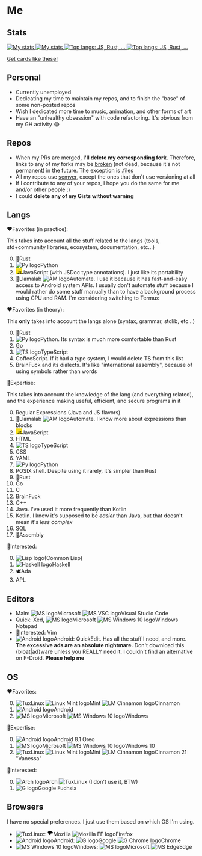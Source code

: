 # Me

## Stats

<a href=https://github.com/Rudxain#gh-light-mode-only>
	<img
		src=https://github-readme-stats.vercel.app/api?username=Rudxain&show_icons=true&hide_rank=true#gh-light-mode-only
		alt='My stats'
		loading=lazy
	>
</a>
<a href=https://github.com/Rudxain#gh-dark-mode-only>
	<img
		src=https://github-readme-stats.vercel.app/api?username=Rudxain&show_icons=true&hide_rank=true&theme=github_dark#gh-dark-mode-only
		alt='My stats'
		loading=lazy
	>
</a>

<a href=https://github.com/Rudxain#gh-light-mode-only>
	<img
		src=https://github-readme-stats.vercel.app/api/top-langs/?username=Rudxain&langs_count=3#gh-light-mode-only
		alt='Top langs: JS, Rust, ...'
		loading=lazy
	>
</a>
<a href=https://github.com/Rudxain#gh-dark-mode-only>
	<img
		src=https://github-readme-stats.vercel.app/api/top-langs/?username=Rudxain&langs_count=3&theme=github_dark#gh-dark-mode-only
		alt='Top langs: JS, Rust, ...'
		loading=lazy
	>
</a>

[Get cards like these!](https://github.com/anuraghazra/github-readme-stats)

## Personal

- Currently unemployed
- Dedicating my time to maintain my repos, and to finish the "base" of some non-posted repos
- Wish I dedicated more time to music, animation, and other forms of art
- Have an "unhealthy obsession" with code refactoring. It's obvious from my GH activity 😂

## Repos

- When my PRs are merged, **I'll delete my corresponding fork**. Therefore, links to any of my forks may be [broken](https://en.wikipedia.org/wiki/Link_rot) (not dead, because it's not permanent) in the future. The exception is [.files](https://github.com/Rudxain/dotfiles)
- All my repos use [semver](https://semver.org), except the ones that don't use versioning at all
- If I contribute to any of your repos, I hope you do the same for me and/or other people :)
- I could **delete any of my Gists without warning**

## Langs

❤Favorites (in practice):

This takes into account all the stuff related to the langs (tools, std+community libraries, ecosystem, documentation, etc...)

0. 🦀Rust
1. <img alt='Py logo' src=https://upload.wikimedia.org/wikipedia/commons/c/c3/Python-logo-notext.svg width=16em height=16em loading=lazy>Python
2. <img alt='JS logo' src=https://raw.githubusercontent.com/voodootikigod/logo.js/1544bdeed6d618a6cfe4f0650d04ab8d9cfa76d9/js.svg width=16em height=16em loading=lazy>JavaScript (with JSDoc type annotations). I just like its portability
3. 🦙Llamalab <img alt='AM logo' src=https://llamalab.com/img/automate/ic_launcher-128.png width=16em height=16em loading=lazy>Automate. I use it because it has fast-and-easy access to Android system APIs. I usually don't automate stuff because I would rather do some stuff manually than to have a background process using CPU and RAM. I'm considering switching to Termux

❤Favorites (in theory):

This **only** takes into account the langs alone (syntax, grammar, stdlib, etc...)

0. 🦀Rust
1. <img alt='Py logo' src=https://upload.wikimedia.org/wikipedia/commons/c/c3/Python-logo-notext.svg width=16em height=16em loading=lazy>Python. Its syntax is much more comfortable than Rust
2. Go
3. <img alt='TS logo' src=https://raw.githubusercontent.com/microsoft/TypeScript-Website/f905e795350720b4a906b00155e95f370734f63c/packages/typescriptlang-org/static/branding/ts-logo-512.svg width=16em height=16em loading=lazy>TypeScript
4. CoffeeScript. If it had a type system, I would delete TS from this list
5. BrainFuck and its dialects. It's like "international assembly", because of using symbols rather than words

🧠Expertise:

This takes into account the knowledge of the lang (and everything related), and the experience making useful, efficient, and secure programs in it

0. Regular Expressions (Java and JS flavors)
1. 🦙Llamalab <img alt='AM logo' src=https://llamalab.com/img/automate/ic_launcher-128.png width=16em height=16em loading=lazy>Automate. I know more about expressions than blocks
2. <img alt='JS logo' src=https://raw.githubusercontent.com/voodootikigod/logo.js/1544bdeed6d618a6cfe4f0650d04ab8d9cfa76d9/js.svg width=16em height=16em loading=lazy>JavaScript
3. HTML
4. <img alt='TS logo' src=https://raw.githubusercontent.com/microsoft/TypeScript-Website/f905e795350720b4a906b00155e95f370734f63c/packages/typescriptlang-org/static/branding/ts-logo-512.svg width=16em height=16em loading=lazy>TypeScript
5. CSS
6. YAML
7. <img alt='Py logo' src=https://upload.wikimedia.org/wikipedia/commons/c/c3/Python-logo-notext.svg width=16em height=16em loading=lazy>Python
8. POSIX shell. Despite using it rarely, it's simpler than Rust
9. 🦀Rust
10. Go
11. C
12. BrainFuck
13. C++
14. Java. I've used it more frequently than Kotlin
15. Kotlin. I know it's supposed to be *easier* than Java, but that doesn't mean it's _less complex_
16. SQL
17. 💾Assembly

👀Interested:

0. <img alt='Lisp logo' src=https://upload.wikimedia.org/wikipedia/commons/4/48/Lisp_logo.svg width=16em height=16em loading=lazy>(Common Lisp)
1. <img alt='Haskell logo' src=https://evenmere.org/~bts/haskell-logo/logo-0.svg width=16em height=16em loading=lazy>Haskell
2. 🕊Ada
3. APL

## Editors

- Main: <img alt='MS logo' src=https://upload.wikimedia.org/wikipedia/commons/2/25/Microsoft_icon.svg width=16em height=16em loading=lazy>Microsoft <img alt='MS VSC logo' src=https://upload.wikimedia.org/wikipedia/commons/9/9a/Visual_Studio_Code_1.35_icon.svg width=16em height=16em loading=lazy>Visual Studio Code
- Quick: Xed, <img alt='MS logo' src=https://upload.wikimedia.org/wikipedia/commons/2/25/Microsoft_icon.svg width=16em height=16em loading=lazy>Microsoft <img alt='MS Windows 10 logo' src=https://upload.wikimedia.org/wikipedia/commons/4/48/Windows_logo_-_2012_%28dark_blue%29.svg width=16em height=16em loading=lazy>Windows Notepad
- 👀Interested: Vim
- <img alt='Android logo' src=https://upload.wikimedia.org/wikipedia/commons/e/e0/Android_robot_%282014-2019%29.svg width=16em height=16em loading=lazy>Android: QuickEdit. Has all the stuff I need, and more. **The excessive ads are an absolute nightmare.** Don't download this {bloat|ad}ware unless you REALLY need it. I couldn't find an alternative on F-Droid. **Please help me**

## OS

❤Favorites:

0. <img alt='Tux' src=https://upload.wikimedia.org/wikipedia/commons/3/3c/TuxFlat.svg width=16em height=16em loading=lazy>Linux <img alt='Linux Mint logo' src=https://upload.wikimedia.org/wikipedia/commons/3/3f/Linux_Mint_logo_without_wordmark.svg width=16em height=16em loading=lazy>Mint <img alt='LM Cinnamon logo' src=https://upload.wikimedia.org/wikipedia/commons/5/5a/Cinnamon-logo.svg width=16em height=16em loading=lazy>Cinnamon
1. <img alt='Android logo' src=https://upload.wikimedia.org/wikipedia/commons/e/e0/Android_robot_%282014-2019%29.svg width=16em height=16em loading=lazy>Android
2. <img alt='MS logo' src=https://upload.wikimedia.org/wikipedia/commons/2/25/Microsoft_icon.svg width=16em height=16em loading=lazy>Microsoft <img alt='MS Windows 10 logo' src=https://upload.wikimedia.org/wikipedia/commons/4/48/Windows_logo_-_2012_%28dark_blue%29.svg width=16em height=16em loading=lazy>Windows

🧠Expertise:

0. <img alt='Android logo' src=https://upload.wikimedia.org/wikipedia/commons/e/e0/Android_robot_%282014-2019%29.svg width=16em height=16em loading=lazy>Android 8.1 Oreo
1. <img alt='MS logo' src=https://upload.wikimedia.org/wikipedia/commons/2/25/Microsoft_icon.svg width=16em height=16em loading=lazy>Microsoft <img alt='MS Windows 10 logo' src=https://upload.wikimedia.org/wikipedia/commons/4/48/Windows_logo_-_2012_%28dark_blue%29.svg width=16em height=16em loading=lazy>Windows 10
2. <img alt='Tux' src=https://upload.wikimedia.org/wikipedia/commons/3/3c/TuxFlat.svg width=16em height=16em loading=lazy>Linux <img alt='Linux Mint logo' src=https://upload.wikimedia.org/wikipedia/commons/3/3f/Linux_Mint_logo_without_wordmark.svg width=16em height=16em loading=lazy>Mint <img alt='LM Cinnamon logo' src=https://upload.wikimedia.org/wikipedia/commons/5/5a/Cinnamon-logo.svg width=16em height=16em loading=lazy>Cinnamon 21 "Vanessa"

👀Interested:

0. <img alt='Arch logo' src=https://archlinux.org/logos/archlinux-icon-crystal-64.svg width=16em height=16em loading=lazy>Arch <img alt='Tux' src=https://upload.wikimedia.org/wikipedia/commons/3/3c/TuxFlat.svg width=16em height=16em loading=lazy>Linux (I don't use it, BTW)
1. <img alt='G logo' src=https://upload.wikimedia.org/wikipedia/commons/5/53/Google_%22G%22_Logo.svg width=16em height=16em loading=lazy>Google Fuchsia

## Browsers

I have no special preferences. I just use them based on which OS I'm using.

- <img alt='Tux' src=https://upload.wikimedia.org/wikipedia/commons/3/3c/TuxFlat.svg width=16em height=16em loading=lazy>Linux: <img alt='MDN Dino logo' src=https://raw.githubusercontent.com/mdn/yari/2720d1f9998be94428a822dcc06946d6a53879d0/client/src/assets/dino.svg width=16em height=16em loading=lazy>Mozilla <img alt='Mozilla FF logo' src=https://upload.wikimedia.org/wikipedia/commons/a/a0/Firefox_logo%2C_2019.svg width=16em height=16em loading=lazy>Firefox
- <img alt='Android logo' src=https://upload.wikimedia.org/wikipedia/commons/e/e0/Android_robot_%282014-2019%29.svg width=16em height=16em loading=lazy>Android: <img alt='G logo' src=https://upload.wikimedia.org/wikipedia/commons/5/53/Google_%22G%22_Logo.svg width=16em height=16em loading=lazy>Google <img alt='G Chrome logo' src=https://upload.wikimedia.org/wikipedia/commons/e/e1/Google_Chrome_icon_%28February_2022%29.svg width=16em height=16em loading=lazy>Chrome
- <img alt='MS Windows 10 logo' src=https://upload.wikimedia.org/wikipedia/commons/4/48/Windows_logo_-_2012_%28dark_blue%29.svg width=16em height=16em loading=lazy>Windows: <img alt='MS logo' src=https://upload.wikimedia.org/wikipedia/commons/2/25/Microsoft_icon.svg width=16em height=16em loading=lazy>Microsoft <img alt='MS Edge' src=https://upload.wikimedia.org/wikipedia/commons/9/98/Microsoft_Edge_logo_%282019%29.svg width=16em height=16em loading=lazy>Edge

<!-- template: <img alt='' src= width=16em height=16em loading=lazy> -->
